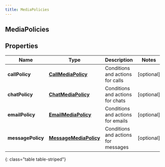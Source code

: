 ```yaml
---
title: MediaPolicies
---
```

## MediaPolicies


## Properties

| Name | Type | Description | Notes |
| ------------ | ------------- | ------------- | ------------- |
| **callPolicy** | [**CallMediaPolicy**](CallMediaPolicy.html) | Conditions and actions for calls |  [optional] |
| **chatPolicy** | [**ChatMediaPolicy**](ChatMediaPolicy.html) | Conditions and actions for chats |  [optional] |
| **emailPolicy** | [**EmailMediaPolicy**](EmailMediaPolicy.html) | Conditions and actions for emails |  [optional] |
| **messagePolicy** | [**MessageMediaPolicy**](MessageMediaPolicy.html) | Conditions and actions for messages |  [optional] |
{: class="table table-striped"}



